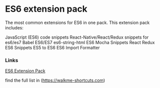 
# ES6 extension pack

The most common extensions for ES6 in one pack.
This extension pack includes: 

JavaScript (ES6) code snippets
React-Native/React/Redux snippets for es6/es7
Babel ES6/ES7
es6-string-html
ES6 Mocha Snippets
React Redux ES6 Snippets
ES5 to ES6
ES6 Import Formatter


### Links 

[ES6 Extension Pack](https://walkme-shortcuts.com/es6-extension-pack/)

find the full list in (https://walkme-shortcuts.com)

